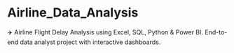 # Airline_Data_Analysis
✈️ Airline Flight Delay Analysis using Excel, SQL, Python &amp; Power BI. End-to-end data analyst project with interactive dashboards.
